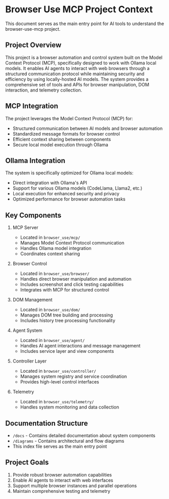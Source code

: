 # Browser Use MCP Project Context

This document serves as the main entry point for AI tools to understand the browser-use-mcp project.

## Project Overview

This project is a browser automation and control system built on the Model Context Protocol (MCP), specifically designed to work with Ollama local models. It enables AI agents to interact with web browsers through a structured communication protocol while maintaining security and efficiency by using locally-hosted AI models. The system provides a comprehensive set of tools and APIs for browser manipulation, DOM interaction, and telemetry collection.

## MCP Integration

The project leverages the Model Context Protocol (MCP) for:
- Structured communication between AI models and browser automation
- Standardized message formats for browser control
- Efficient context sharing between components
- Secure local model execution through Ollama

## Ollama Integration

The system is specifically optimized for Ollama local models:
- Direct integration with Ollama's API
- Support for various Ollama models (CodeLlama, Llama2, etc.)
- Local execution for enhanced security and privacy
- Optimized performance for browser automation tasks

## Key Components

1. MCP Server
   - Located in `browser_use/mcp/`
   - Manages Model Context Protocol communication
   - Handles Ollama model integration
   - Coordinates context sharing

2. Browser Control
   - Located in `browser_use/browser/`
   - Handles direct browser manipulation and automation
   - Includes screenshot and click testing capabilities
   - Integrates with MCP for structured control

2. DOM Management
   - Located in `browser_use/dom/`
   - Manages DOM tree building and processing
   - Includes history tree processing functionality

3. Agent System
   - Located in `browser_use/agent/`
   - Handles AI agent interactions and message management
   - Includes service layer and view components

4. Controller Layer
   - Located in `browser_use/controller/`
   - Manages system registry and service coordination
   - Provides high-level control interfaces

5. Telemetry
   - Located in `browser_use/telemetry/`
   - Handles system monitoring and data collection

## Documentation Structure

- `/docs` - Contains detailed documentation about system components
- `/diagrams` - Contains architectural and flow diagrams
- This index file serves as the main entry point

## Project Goals

1. Provide robust browser automation capabilities
2. Enable AI agents to interact with web interfaces
3. Support multiple browser instances and parallel operations
4. Maintain comprehensive testing and telemetry

